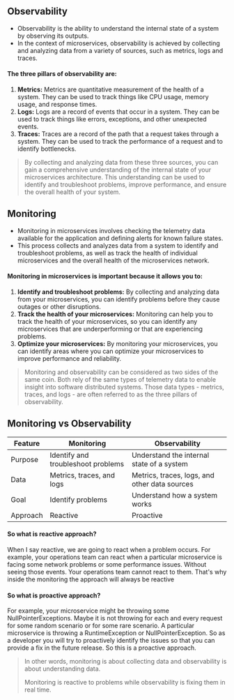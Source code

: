 
## Observability

- Observability is the ability to understand the internal state of a system by observing its outputs. 
- In the context of microservices, observability is achieved by collecting and analyzing data from a variety of sources, such as metrics, logs and traces.


#### The three pillars of observability are:
1. **Metrics:** Metrics are quantitative measurement of the health of a system. They can be used to track things like CPU usage, memory usage, and response times.
2. **Logs:** Logs are a record of events that occur in a system. They can be used to track things like errors, exceptions, and other unexpected events.
3. **Traces:** Traces are a record of the path that a request takes through a system. They can be used to track the performance of a request and to identify bottlenecks.

> By collecting and analyzing data from these three sources, you can gain a comprehensive understanding of the internal state of your microservices architecture. This understanding can be used to identify and troubleshoot problems, improve performance, and ensure the overall health of your system.


## Monitoring

- Monitoring in microservices involves checking the telemetry data available for the application and defining alerts for known failure states. 
- This process collects and analyzes data from a system to identify and troubleshoot problems, as well as track the health of individual microservices and the overall health of the microservices network.

#### Monitoring in microservices is important because it allows you to:

1. **Identify and troubleshoot problems:** By collecting and analyzing data from your microservices, you can identify problems before they cause outages or other disruptions.
2. **Track the health of your microservices:** Monitoring can help you to track the health of your microservices, so you can identify any microservices that are underperforming or that are experiencing problems.
3. **Optimize your microservices:** By monitoring your microservices, you can identify areas where you can optimize your microservices to improve performance and reliability.

> Monitoring and observability can be considered as two sides of the same coin. Both rely of the same types of telemetry data to enable insight into software distributed systems. Those data types - metrics, traces, and logs - are often referred to as the three pillars of observability. 


## Monitoring vs Observability


| **Feature** | **Monitoring**                     | **Observability**                             |
| ----------- | ---------------------------------- | --------------------------------------------- |
| Purpose     | Identify and troubleshoot problems | Understand the internal state of a system     |
| Data        | Metrics, traces, and logs          | Metrics, traces, logs, and other data sources |
| Goal        | Identify problems                  | Understand how a system works                 |
| Approach    | Reactive                           | Proactive                                     |

#### So what is reactive approach?

When I say reactive, we are going to react when a problem occurs. For example, your operations team can react when a particular microservice is facing some network problems or some performance issues. Without seeing those events. Your operations team cannot react to them. That's why inside the monitoring the approach will always be reactive

#### So what is proactive approach?

For example, your microservice might be throwing some NullPointerExceptions. Maybe it is not throwing for each and every request for some random scenario or for some rare scenario. A particular microservice is throwing a RuntimeException or NullPointerException. So as a developer you will try to proactively identify the issues so that you can provide a fix in the future release. So this is a proactive approach.

> In other words, monitoring is about collecting data and observability is about understanding data.
> 
> Monitoring is reactive to problems while observability is fixing them in real time.

